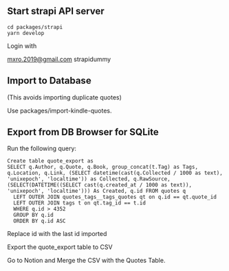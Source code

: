 ## Start strapi API server

```
cd packages/strapi
yarn develop
```

Login with

mxro.2019@gmail.com
strapidummy

## Import to Database

(This avoids importing duplicate quotes)

Use packages/import-kindle-quotes.

## Export from DB Browser for SQLite

Run the following query:

```
Create table quote_export as
SELECT q.Author, q.Quote, q.Book, group_concat(t.Tag) as Tags, q.Location, q.Link, (SELECT datetime(cast(q.Collected / 1000 as text), 'unixepoch', 'localtime')) as Collected, q.RawSource, (SELECT(DATETIME((SELECT cast(q.created_at / 1000 as text)), 'unixepoch', 'localtime'))) As Created, q.id FROM quotes q
  LEFT OUTER JOIN quotes_tags__tags_quotes qt on q.id == qt.quote_id
  LEFT OUTER JOIN tags t on qt.tag_id == t.id
  WHERE q.id > 4352
  GROUP BY q.id
  ORDER BY q.id ASC
```

Replace id with the last id imported

Export the quote_export table to CSV

Go to Notion and Merge the CSV with the Quotes Table.

